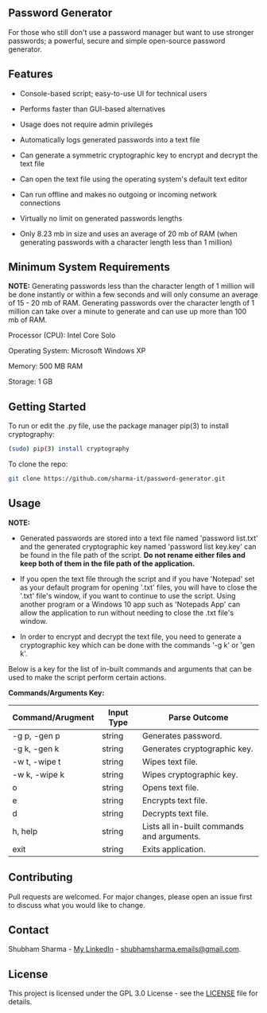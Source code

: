 ## Password Generator

For those who still don't use a password manager but want to use stronger passwords; a powerful, secure and simple open-source password generator.

## Features
- Console-based script; easy-to-use UI for technical users

- Performs faster than GUI-based alternatives

- Usage does not require admin privileges

- Automatically logs generated passwords into a text file

- Can generate a symmetric cryptographic key to encrypt and decrypt the text file

- Can open the text file using the operating system's default text editor

- Can run offline and makes no outgoing or incoming network connections

- Virtually no limit on generated passwords lengths

- Only 8.23 mb in size and uses an average of 20 mb of RAM (when generating passwords with a character length less than 1 million)

## Minimum System Requirements

**NOTE:** Generating passwords less than the character length of 1 million will be done instantly or within a few seconds and will only consume an average of 15 - 20 mb of RAM. Generating passwords over the character length of 1 million can take over a minute to generate and can use up more than 100 mb of RAM.

Processor (CPU): Intel Core Solo

Operating System: Microsoft Windows XP

Memory: 500 MB RAM

Storage: 1 GB

## Getting Started

To run or edit the .py file, use the package manager pip(3) to install cryptography:
```sh
(sudo) pip(3) install cryptography
```
To clone the repo:
```sh
git clone https://github.com/sharma-it/password-generator.git
```

## Usage

**NOTE:**

- Generated passwords are stored into a text file named 'password list.txt' and the generated cryptographic key named 'password list key.key' can be found in the file path of the script. **Do not rename either files and keep both of them in the file path of the application.**

- If you open the text file through the script and if you have 'Notepad' set as your default program for opening '.txt' files, you will have to close the '.txt' file's window, if you want to continue to use the script. Using another program or a Windows 10 app such as 'Notepads App' can allow the application to run without needing to close the .txt file's window.

- In order to encrypt and decrypt the text file, you need to generate a cryptographic key which can be done with the commands '-g k' or 'gen k'.

Below is a key for the list of in-built commands and arguments that can be used to make the script perform certain actions.

**Commands/Arguments Key:**

| Command/Arugment | Input Type | Parse Outcome |
| ----------------- | ---------- | ----------- |
| -g p, -gen p |	string | Generates password. |
| -g k, -gen k |	string | Generates cryptographic key. |
| -w t, -wipe t |	string | Wipes text file. |
| -w k, -wipe k |	string | Wipes cryptographic key. |
| o |	string | Opens text file. |
| e |	string | Encrypts text file. |
| d |	string | Decrypts text file. |
| h, help |	string | Lists all in-built commands and arguments. |
| exit |	string | Exits application. |

## Contributing

Pull requests are welcomed. For major changes, please open an issue first to discuss what you would like to change.

## Contact

Shubham Sharma - [My LinkedIn](https://www.linkedin.com/in/sharma-it/) - shubhamsharma.emails@gmail.com.

## License

This project is licensed under the GPL 3.0 License - see the [LICENSE](LICENCE) file for details.
